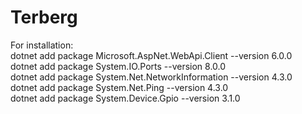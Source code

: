 # Terberg

For installation: <br>
dotnet add package Microsoft.AspNet.WebApi.Client --version 6.0.0 <br>
dotnet add package System.IO.Ports --version 8.0.0 <br>
dotnet add package System.Net.NetworkInformation --version 4.3.0 <br>
dotnet add package System.Net.Ping --version 4.3.0<br>
dotnet add package System.Device.Gpio --version 3.1.0<br>
